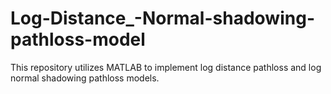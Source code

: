 # Log-Distance_-Normal-shadowing-pathloss-model
This repository utilizes MATLAB to implement log distance pathloss and log normal shadowing pathloss models.
